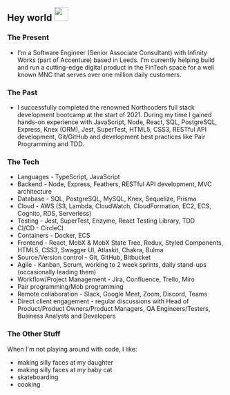 ## Hey world <img src="https://raw.githubusercontent.com/aemmadi/aemmadi/master/wave.gif" width="32px" height="32px">

### The Present

- I'm a Software Engineer (Senior Associate Consultant) with Infinity Works (part of Accenture) based in Leeds. I'm currently helping build and run a cutting-edge digital product in the FinTech space for a well known MNC that serves over one million daily customers.

### The Past

- I successfully completed the renowned Northcoders full stack development bootcamp at the start of 2021. During my time I gained hands-on experience with JavaScript, Node, React, SQL, PostgreSQL, Express, Knex (ORM), Jest, SuperTest, HTML5, CSS3, RESTful API development, Git/GitHub and development best practices like Pair Programming and TDD.

### The Tech

- Languages - TypeScript, JavaScript
- Backend - Node, Express, Feathers, RESTful API development, MVC architecture
- Database - SQL, PostgreSQL, MySQL, Knex, Sequelize, Prisma
- Cloud - AWS (S3, Lambda, CloudWatch, CloudFormation, EC2, ECS, Cognito, RDS, Serverless)
- Testing - Jest, SuperTest, Enzyme, React Testing Library, TDD
- CI/CD - CircleCI
- Containers - Docker, ECS
- Frontend - React, MobX & MobX State Tree, Redux, Styled Components, HTML5, CSS3, Swagger UI, Atlaskit, Chakra, Bulma
- Source/Version control - Git, GitHub, Bitbucket
- Agile - Kanban, Scrum, working to 2 week sprints, daily stand-ups (occasionally leading them)
- Workflow/Project Management - Jira, Confluence, Trello, Miro
- Pair programming/Mob programming
- Remote collaboration - Slack, Google Meet, Zoom, Discord, Teams
- Direct client engagement - regular discussions with Head of Product/Product Owners/Product Managers, QA Engineers/Testers, Business Analysts and Developers

### The Other Stuff

When I'm not playing around with code, I like:

- making silly faces at my daughter
- making silly faces at my baby cat
- skateboarding
- cooking

<!--
**samkaanaki/samkaanaki** is a ✨ _special_ ✨ repository because its `README.md` (this file) appears on your GitHub profile.

Here are some ideas to get you started:

- 🔭 I’m currently working on ...
- 🌱 I’m currently learning ...
- 👯 I’m looking to collaborate on ...
- 🤔 I’m looking for help with ...
- 💬 Ask me about ...
- 📫 How to reach me: ...
- 😄 Pronouns: ...
- ⚡ Fun fact: ...
-->
